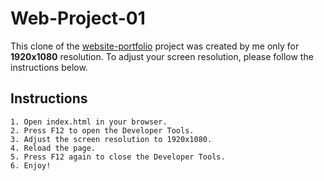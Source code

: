 # Web-Project-01

This clone of the [website-portfolio](https://wpportfolio.net/website-portfolio/?portfolio=coach) project was created by me only for **1920x1080** resolution. To adjust your screen resolution, please follow the instructions below.

## Instructions

    1. Open index.html in your browser.
    2. Press F12 to open the Developer Tools.
    3. Adjust the screen resolution to 1920x1080.
    4. Reload the page.
    5. Press F12 again to close the Developer Tools.
    6. Enjoy!
